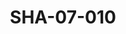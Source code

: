 ---
pid: SHA-07-010
title: SHA-07-010
language: ar
original_label: 
rights: شرحبيل احمد
location_of_original: شرحبيل احمد
photographer_or_studio: 
scanned_from: photograph 10.4 by 16.8
_date: 8/9/1977
location: الخرطوم، نادي الطيران المدني
description: عازفين شرحبيل احمد كامل حسين وعلي يعقوب كباشي
additional_notes: 
permission_display: 'yes'
on_server: 'no'
on_website: 'no'
permalink: /photopages/ar/SHA-07-010.html
layout: photo-page
---